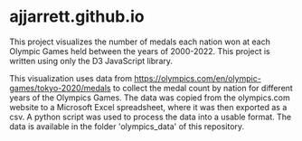 # ajjarrett.github.io

This project visualizes the number of medals each nation won at each Olympic Games held between the years of 2000-2022. This project is written using only the D3 JavaScript library.

This visualization uses data from https://olympics.com/en/olympic-games/tokyo-2020/medals to collect the medal count by nation for different years of the Olympics Games. The data was copied from the olympics.com website to a Microsoft Excel spreadsheet, where it was then exported as a csv.  A python script was used to process the data into a usable format.  The data is available in the folder 'olympics_data' of this repository.
